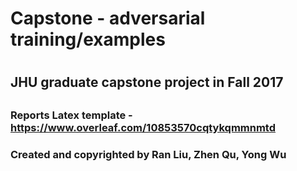 #
# Capstone - adversarial training/examples
#
## JHU graduate capstone project in Fall 2017
##
### Reports Latex template - https://www.overleaf.com/10853570cqtykqmmnmtd
### 
### Created and copyrighted by Ran Liu, Zhen Qu, Yong Wu
